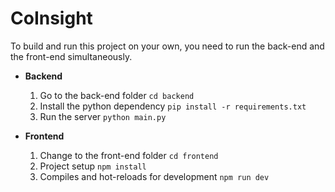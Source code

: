 # CoInsight

To build and run this project on your own, you need to run the back-end and the front-end simultaneously.

- **Backend**
  1. Go to the back-end folder `cd backend`
  2. Install the python dependency `pip install -r requirements.txt`
  3. Run the server `python main.py`
  
- **Frontend**
  1. Change to the front-end folder `cd frontend`
  2. Project setup `npm install`
  3. Compiles and hot-reloads for development `npm run dev`
